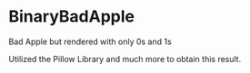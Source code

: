 # BinaryBadApple

Bad Apple but rendered with only 0s and 1s

Utilized the Pillow Library and much more to obtain this result. 

